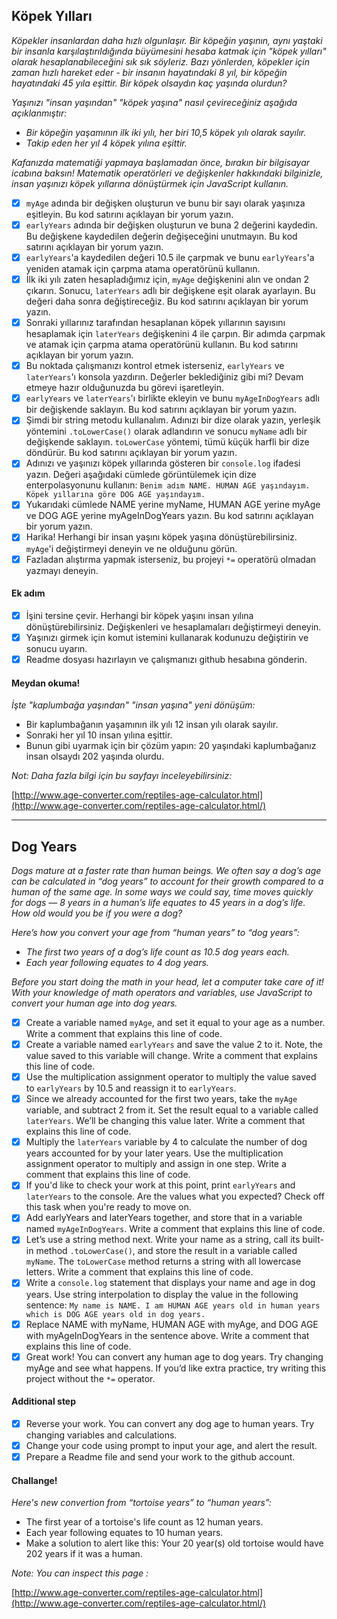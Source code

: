 ## Köpek Yılları

*Köpekler insanlardan daha hızlı olgunlaşır. Bir köpeğin yaşının, aynı yaştaki bir insanla karşılaştırıldığında büyümesini hesaba katmak için "köpek yılları" olarak hesaplanabileceğini sık sık söyleriz. Bazı yönlerden, köpekler için zaman hızlı hareket eder - bir insanın hayatındaki 8 yıl, bir köpeğin hayatındaki 45 yıla eşittir. Bir köpek olsaydın kaç yaşında olurdun?*

*Yaşınızı "insan yaşından" "köpek yaşına" nasıl çevireceğiniz aşağıda açıklanmıştır:*

* *Bir köpeğin yaşamının ilk iki yılı, her biri 10,5 köpek yılı olarak sayılır.*
* *Takip eden her yıl 4 köpek yılına eşittir.*

*Kafanızda matematiği yapmaya başlamadan önce, bırakın bir bilgisayar icabına baksın! Matematik operatörleri ve değişkenler hakkındaki bilginizle, insan yaşınızı köpek yıllarına dönüştürmek için JavaScript kullanın.*

* [X] `myAge` adında bir değişken oluşturun ve bunu bir sayı olarak yaşınıza eşitleyin.  Bu kod satırını açıklayan bir yorum yazın.
* [X] `earlyYears` adında bir değişken oluşturun ve buna 2 değerini kaydedin. Bu değişkene kaydedilen değerin değişeceğini unutmayın. Bu kod satırını açıklayan bir yorum yazın.
* [X] `earlyYears`'a kaydedilen değeri 10.5 ile çarpmak ve bunu `earlyYears`'a yeniden atamak için çarpma atama operatörünü kullanın.
* [X] İlk iki yılı zaten hesapladığımız için, `myAge` değişkenini alın ve ondan 2 çıkarın. Sonucu, `laterYears` adlı bir değişkene eşit olarak ayarlayın. Bu değeri daha sonra değiştireceğiz.
  Bu kod satırını açıklayan bir yorum yazın.
* [X] Sonraki yıllarınız tarafından hesaplanan köpek yıllarının sayısını hesaplamak için `laterYears` değişkenini 4 ile çarpın. Bir adımda çarpmak ve atamak için çarpma atama operatörünü kullanın. Bu kod satırını açıklayan bir yorum yazın.
* [X] Bu noktada çalışmanızı kontrol etmek isterseniz, `earlyYears` ve `laterYears`'ı konsola yazdırın. Değerler beklediğiniz gibi mi? Devam etmeye hazır olduğunuzda bu görevi işaretleyin.
* [X] `earlyYears` ve `laterYears`'ı birlikte ekleyin ve bunu `myAgeInDogYears` adlı bir değişkende saklayın. Bu kod satırını açıklayan bir yorum yazın.
* [X] Şimdi bir string metodu kullanalım.  Adınızı bir dize olarak yazın, yerleşik yöntemini `.toLowerCase()` olarak adlandırın ve sonucu `myName` adlı bir değişkende saklayın. `toLowerCase` yöntemi, tümü küçük harfli bir dize döndürür. Bu kod satırını açıklayan bir yorum yazın.
* [X] Adınızı ve yaşınızı köpek yıllarında gösteren bir `console.log` ifadesi yazın. Değeri aşağıdaki cümlede görüntülemek için dize enterpolasyonunu kullanın: `Benim adım NAME. HUMAN AGE yaşındayım. Köpek yıllarına göre DOG AGE yaşındayım.`
* [X] Yukarıdaki cümlede NAME yerine myName, HUMAN AGE yerine myAge ve DOG AGE yerine myAgeInDogYears yazın. Bu kod satırını açıklayan bir yorum yazın.
* [X] Harika! Herhangi bir insan yaşını köpek yaşına dönüştürebilirsiniz. `myAge`'i değiştirmeyi deneyin ve ne olduğunu görün.
* [X] Fazladan alıştırma yapmak isterseniz, bu projeyi `*=` operatörü olmadan yazmayı deneyin.

#### Ek adım

* [X] İşini tersine çevir. Herhangi bir köpek yaşını insan yılına dönüştürebilirsiniz. Değişkenleri ve hesaplamaları değiştirmeyi deneyin.
* [X] Yaşınızı girmek için komut istemini kullanarak kodunuzu değiştirin ve sonucu uyarın.
* [X] Readme dosyası hazırlayın ve çalışmanızı github hesabına gönderin.

#### Meydan okuma!

*İşte "kaplumbağa yaşından" "insan yaşına" yeni dönüşüm:*

- Bir kaplumbağanın yaşamının ilk yılı 12 insan yılı olarak sayılır.
- Sonraki her yıl 10 insan yılına eşittir.
- Bunun gibi uyarmak için bir çözüm yapın: 20 yaşındaki kaplumbağanız insan olsaydı 202 yaşında olurdu.

*Not: Daha fazla bilgi için bu sayfayı inceleyebilirsiniz:*

[http://www.age-converter.com/reptiles-age-calculator.html](http://www.age-converter.com/reptiles-age-calculator.html/)

---

## Dog Years

*Dogs mature at a faster rate than human beings. We often say a dog’s age can be calculated in “dog years” to account for their growth compared to a human of the same age. In some ways we could say, time moves quickly for dogs — 8 years in a human’s life equates to 45 years in a dog’s life. How old would you be if you were a dog?*

*Here’s how you convert your age from “human years” to “dog years”:*

* *The first two years of a dog’s life count as 10.5 dog years each.*
* *Each year following equates to 4 dog years.*

*Before you start doing the math in your head, let a computer take care of it! With your knowledge of math operators and variables, use JavaScript to convert your human age into dog years.*

* [X] Create a variable named `myAge`, and set it equal to your age as a number.
  Write a comment that explains this line of code.
* [X] Create a variable named `earlyYears` and save the value 2 to it. Note, the value saved to this variable will change.
  Write a comment that explains this line of code.
* [X] Use the multiplication assignment operator to multiply the value saved to `earlyYears` by 10.5 and reassign it to `earlyYears`.
* [X] Since we already accounted for the first two years, take the `myAge` variable, and subtract 2 from it.
  Set the result equal to a variable called `laterYears`. We’ll be changing this value later.
  Write a comment that explains this line of code.
* [X] Multiply the `laterYears` variable by 4 to calculate the number of dog years accounted for by your later years. Use the multiplication assignment operator to multiply and assign in one step. Write a comment that explains this line of code.
* [X] If you'd like to check your work at this point, print `earlyYears` and `laterYears` to the console. Are the values what you expected? Check off this task when you're ready to move on.
* [X] Add earlyYears and laterYears together, and store that in a variable named `myAgeInDogYears`.
  Write a comment that explains this line of code.
* [X] Let’s use a string method next. Write your name as a string, call its built-in method `.toLowerCase()`, and store the result in a variable called `myName`. The `toLowerCase` method returns a string with all lowercase letters. Write a comment that explains this line of code.
* [X] Write a `console.log` statement that displays your name and age in dog years. Use string interpolation to display the value in the following sentence:
  `My name is NAME. I am HUMAN AGE years old in human years which is DOG AGE years old in dog years.`
* [X] Replace NAME with myName, HUMAN AGE with myAge, and DOG AGE with myAgeInDogYears in the sentence above. Write a comment that explains this line of code.
* [X] Great work! You can convert any human age to dog years. Try changing myAge and see what happens.
  If you’d like extra practice, try writing this project without the `*=` operator.

#### Additional step

* [X] Reverse your work. You can convert any dog age to human years. Try changing variables and calculations.
* [X] Change your code using prompt to input your age, and alert the result.
* [X] Prepare a Readme file and send your work to the github account.

#### Challange!

*Here's new convertion from “tortoise years” to “human years”:*

* The first year of a tortoise's life count as 12 human years.
* Each year following equates to 10 human years.
* Make a solution to alert like this: Your 20 year(s) old tortoise would have 202 years if it was a human.

*Note: You can inspect this page :*

[http://www.age-converter.com/reptiles-age-calculator.html](http://www.age-converter.com/reptiles-age-calculator.html/)

